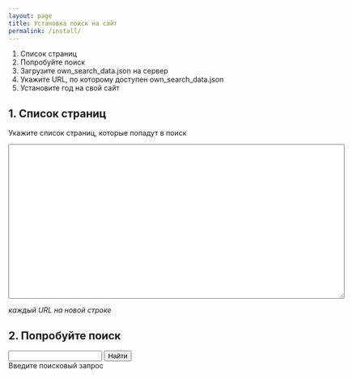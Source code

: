 ```yaml
---
layout: page
title: Установка поиск на сайт
permalink: /install/
---
```


  1. Список страниц
  2. Попробуйте поиск
  3. Загрузите own_search_data.json на сервер
  4. Укажите URL, по которому доступен own_search_data.json
  5. Установите год на свой сайт

## 1. Список страниц

Укажите список страниц, которые попадут в поиск

<textarea id="urls" cols="80" rows="20"></textarea>

*каждый URL на новой строке*

## 2. Попробуйте поиск

<input type="text" id="search" /> <input type="submit" value="Найти" />
<br />
<span id="search_results">Введите поисковый запрос</span>

<script type="text/javascript" src="/js/zepto.min.js"></script>

<script type="text/javascript">
  var rca_key = "rca.1.1.20140616T090842Z.b9ca0702ee2f2238.f836b29417365b90f345c0686a50313b70863e1a";

  var rca_fetch_page = function(url, callback) {
    $.getJSON("http://rca.yandex.com/?key=" + rca_key + "&url=" + url, callback);
  }

  var pages = [];

  $("#urls").change(function() {
    pages = [];

    $("#urls").val().split(/\s/).map(function(url) {
      rca_fetch_page(url, function(data) {
        pages.push(data);
      });
    });
  }).trigger("change");

  $("#search").keyup(function() {
    var q = $(this).val();

    html = "";

  
    if(!!q) { // если запрос не пустой
      matched = pages.reduce(function(result, el) {
        var text = el.title + el.content;
        if(text.toLowerCase().search(q.toLowerCase()) != -1) {
          result.push(el);
        }

        return result;
      }, []);

      html = matched.slice(0, 9).map(function(el) {
        return "<li><p><strong><a href='"+el.url+"'>"+el.title+"</a></strong><br />"+el.content+"</p></li>";
      }).join("");

      html = "<ol>"+html+"</ol>";

      if(matched.length > 10) {
        html += "<p>...и еще "+(matched.length - 10)+" результатов</p>";
      }


    } else {
      results = "Введите поисковый запрос";
    }

    $("#search_results").html(html);
  });

</script>
